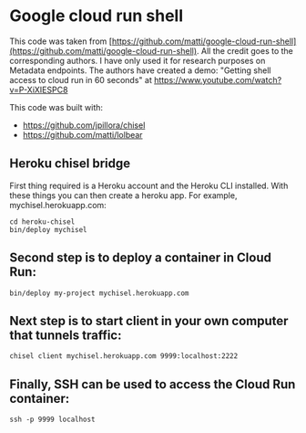 # Google cloud run shell

This code was taken from [https://github.com/matti/google-cloud-run-shell](https://github.com/matti/google-cloud-run-shell). All the credit goes to the corresponding authors. I have only used it for research purposes on Metadata endpoints. The authors have created a demo: "Getting shell access to cloud run in 60 seconds" at https://www.youtube.com/watch?v=P-XiXIESPC8

This code was built with:

  - https://github.com/jpillora/chisel
  - https://github.com/matti/lolbear


## Heroku chisel bridge
First thing required is a Heroku account and the Heroku CLI installed. With these things you can then create a heroku app. For example, mychisel.herokuapp.com:

    cd heroku-chisel
    bin/deploy mychisel

## Second step is to deploy a container in Cloud Run: 

    bin/deploy my-project mychisel.herokuapp.com

## Next step is to start client in your own computer that tunnels traffic:

    chisel client mychisel.herokuapp.com 9999:localhost:2222

## Finally, SSH can be used to access the Cloud Run container:

    ssh -p 9999 localhost
